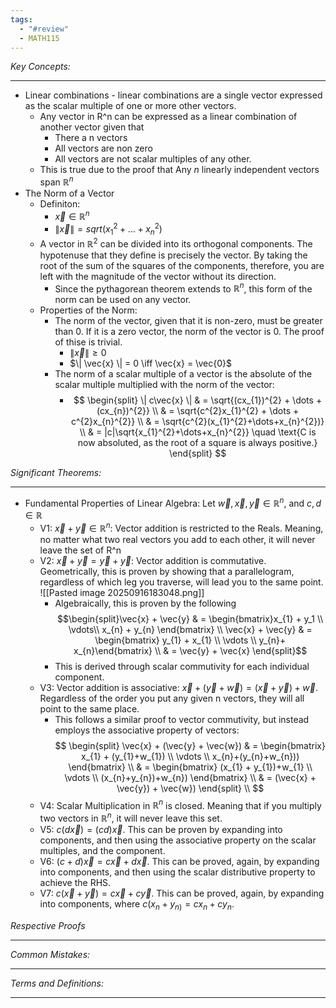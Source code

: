 ```yaml
---
tags:
  - "#review"
  - MATH115
---
```

*Key Concepts:*
___
- Linear combinations - linear combinations are a single vector expressed as the scalar multiple of one or more other vectors. 
	- Any vector in R^n can be expressed as a linear combination of another vector given that
		- There a n vectors
		- All vectors are non zero
		- All vectors are not scalar multiples of any other.
	- This is true due to the proof that Any $n$ linearly independent vectors span $\mathbb{R}^n$
- The Norm of a Vector
	- Definiton: 
		- $\vec{x} \in \mathbb{R}^n$
		- $\|\vec{x}\| = sqrt(x_{1}^{2}+\dots+x_{n}^2)$     
	- A vector in $\mathbb{R}^2$ can be divided into its orthogonal components. The hypotenuse that they define is precisely the vector. By taking the root of the sum of the squares of the components, therefore, you are left with the magnitude of the vector without its direction. 
		- Since the pythagorean theorem extends to $\mathbb{R}^n$, this form of the norm can be used on any vector. 
	- Properties of the Norm:
		- The norm of the vector, given that it is non-zero, must be greater than 0. If it is a zero vector, the norm of the vector is 0. The proof of thise is trivial.
			- $\| \vec{x} \| \ge 0$ 
			- $\| \vec{x} \| = 0 \iff \vec{x} = \vec{0}$ 
		- The norm of a scalar multiple of a vector is the absolute of the scalar multiple multiplied with the norm of the vector:
			- $$
\begin{split} 
\| c\vec{x} \| & = \sqrt{(cx_{1})^{2} + \dots + (cx_{n})^{2}} \\ 
& =  \sqrt{c^{2}x_{1}^{2} + \dots + c^{2}x_{n}^{2}}  \\
& = \sqrt{c^{2}(x_{1}^{2}+\dots+x_{n}^{2})} \\
& = |c|\sqrt{x_{1}^{2}+\dots+x_{n}^{2}} \quad \text{C is now absoluted, as the root of a square is always positive.}
\end{split}
$$

*Significant Theorems:*
___
- Fundamental Properties of Linear Algebra:  Let $\vec{w}, \vec{x}, \vec{y} \in \mathbb{R}^{n}$, and $c, d \in \mathbb{R}$
	- V1: $\vec{x} + \vec{y}  \in \mathbb{R}^n$: Vector addition is restricted to the Reals. Meaning, no matter what two real vectors you add to each other, it will never leave the set of R^n  
	- V2: $\vec{x} + \vec{y} = \vec{y} + \vec{y}$: Vector addition is commutative. Geometrically, this is proven by showing that a parallelogram, regardless of which leg you traverse, will lead you to the same point.  ![[Pasted image 20250916183048.png]]
		- Algebraically, this is proven by the following $$\begin{split}\vec{x} + \vec{y} & = \begin{bmatrix}x_{1} + y_1 \\ \vdots\\ x_{n} + y_{n} \end{bmatrix} \\ \vec{x} + \vec{y} & = \begin{bmatrix} y_{1} + x_{1} \\ \vdots \\ y_{n}+ x_{n}\end{bmatrix} \\ & = \vec{y} + \vec{x} \end{split}$$
		- This is derived through scalar commutivity for each individual component.
	- V3: Vector addition is associative: $\vec{x} + (\vec{y} + \vec{w}) = (\vec{x} + \vec{y}) + \vec{w}$. Regardless of the order you put any given n vectors, they will all point to the same place. 
		- This follows a similar proof to vector commutivity, but instead employs the associative property of vectors:  $$
\begin{split} 
\vec{x} + (\vec{y} + \vec{w}) & = 
\begin{bmatrix} x_{1} + (y_{1}+w_{1}) \\ \vdots \\ x_{n}+(y_{n}+w_{n})) \end{bmatrix} \\ 
& = 
\begin{bmatrix} (x_{1} + y_{1})+w_{1} \\ \vdots \\ (x_{n}+y_{n})+w_{n}) \end{bmatrix} \\ 
& = (\vec{x} + \vec{y}) + \vec{w})
\end{split} \\ 
$$
	- V4: Scalar Multiplication in $\mathbb{R}^n$ is closed. Meaning that if you multiply two vectors in $\mathbb{R}^n$, it will never leave this set.
	- V5: $c(d\vec{x}) = (cd)\vec{x}$. This can be proven by expanding into components, and then using the associative property on the scalar multiples, and the component. 
	- V6: $(c+d)\vec{x} = c\vec{x} + d\vec{x}$. This can be proved, again, by expanding into components, and then using the scalar distributive property to achieve the RHS.
	- V7: $c(\vec{x} + \vec{y}) = c\vec{x} + c\vec{y}$. This can be proved, again, by expanding into components, where $c(x_{n}+y_{n)}=cx_{n}+cy_{n}$.


*Respective Proofs*
___

*Common Mistakes:*
___

*Terms and Definitions:*
___

